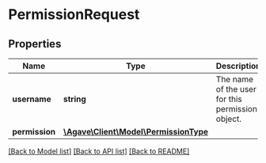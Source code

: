 # PermissionRequest

## Properties
Name | Type | Description | Notes
------------ | ------------- | ------------- | -------------
**username** | **string** | The name of the user for this permission object. | 
**permission** | [**\Agave\Client\Model\PermissionType**](PermissionType.md) |  | 

[[Back to Model list]](../README.md#documentation-for-models) [[Back to API list]](../README.md#documentation-for-api-endpoints) [[Back to README]](../README.md)


